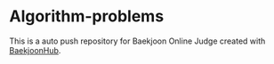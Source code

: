 # Algorithm-problems
This is a auto push repository for Baekjoon Online Judge created with [BaekjoonHub](https://github.com/BaekjoonHub/BaekjoonHub).
